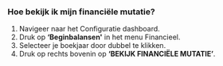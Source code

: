 ### Hoe bekijk ik mijn financiële mutatie?
1.	Navigeer naar het Configuratie dashboard.
2.	Druk op **‘Beginbalansen'** in het menu Financieel. 
3.	Selecteer je boekjaar door dubbel te klikken.
4.	Druk op rechts bovenin op **‘BEKIJK FINANCIËLE MUTATIE’**.
